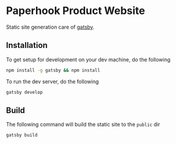 # Paperhook Product Website

Static site generation care of [gatsby](https://github.com/gatsbyjs/gatsby).

## Installation

To get setup for development on your dev machine, do the following
```bash
npm install -g gatsby && npm install
```

To run the dev server, do the following

```bash
gatsby develop
```

## Build

The following command will build the static site to the `public` dir

```bash
gatsby build
```

